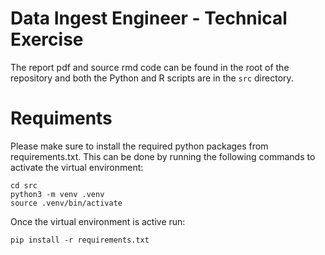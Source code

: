 # Data Ingest Engineer - Technical Exercise
The report pdf and source rmd code can be found in the root of the repository and both the Python and R scripts are in the `src` directory.

# Requiments
Please make sure to install the required python packages from requirements.txt. This can be done by running the following commands to activate the virtual environment:
```
cd src
python3 -m venv .venv
source .venv/bin/activate
```

Once the virtual environment is active run:
```
pip install -r requirements.txt
```
